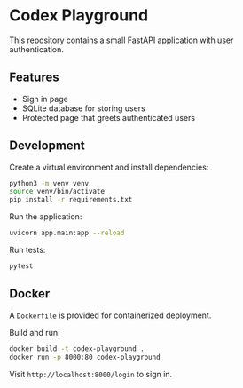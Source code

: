 # Codex Playground

This repository contains a small FastAPI application with user authentication.

## Features
- Sign in page
- SQLite database for storing users
- Protected page that greets authenticated users

## Development
Create a virtual environment and install dependencies:

```bash
python3 -m venv venv
source venv/bin/activate
pip install -r requirements.txt
```

Run the application:

```bash
uvicorn app.main:app --reload
```

Run tests:

```bash
pytest
```

## Docker
A `Dockerfile` is provided for containerized deployment.

Build and run:

```bash
docker build -t codex-playground .
docker run -p 8000:80 codex-playground
```

Visit `http://localhost:8000/login` to sign in.
